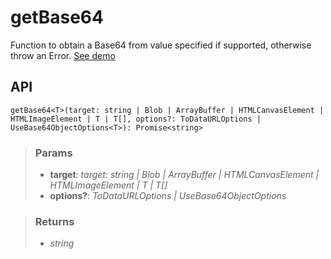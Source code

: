# getBase64
Function to obtain a Base64 from value specified if supported, otherwise throw an Error. [See demo](https://ndriadev.github.io/react-tools/#/utils/getBase64)

## API

```tsx
getBase64<T>(target: string | Blob | ArrayBuffer | HTMLCanvasElement | HTMLImageElement | T | T[], options?: ToDataURLOptions | UseBase64ObjectOptions<T>): Promise<string>
```

> ### Params
>
> - __target__: _target: string | Blob | ArrayBuffer | HTMLCanvasElement | HTMLImageElement | T | T[]_
> - __options?__: _ToDataURLOptions | UseBase64ObjectOptions<T>_
>

> ### Returns
>
> 
> - _string_  
>